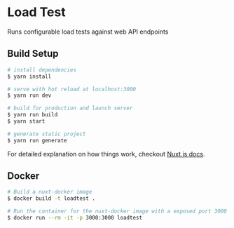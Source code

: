 # Load Test

Runs configurable load tests against web API endpoints

## Build Setup

``` bash
# install dependencies
$ yarn install

# serve with hot reload at localhost:3000
$ yarn run dev

# build for production and launch server
$ yarn run build
$ yarn start

# generate static project
$ yarn run generate
```

For detailed explanation on how things work, checkout [Nuxt.js docs](https://nuxtjs.org).

## Docker

```bash
# Build a nuxt-docker image
$ docker build -t loadtest .

# Run the container for the nuxt-docker image with a exposed port 3000
$ docker run --rm -it -p 3000:3000 loadtest
```
